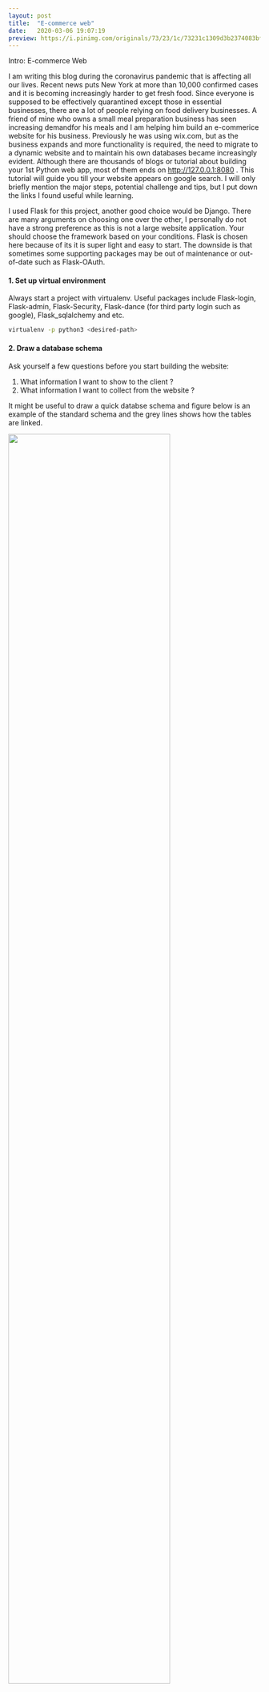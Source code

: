 ```yaml
---
layout: post
title:  "E-commerce web"
date:   2020-03-06 19:07:19
preview: https://i.pinimg.com/originals/73/23/1c/73231c1309d3b2374083bf312fde1d98.jpg
---
```

Intro: E-commerce Web



I am writing this blog during the coronavirus pandemic that is affecting all our lives. Recent news puts New York at more than 10,000 confirmed cases and it is becoming increasingly harder to get fresh food. Since everyone is supposed to be effectively quarantined except those in essential businesses, there are a lot of people relying on food delivery businesses. A friend of mine who owns a small meal preparation business has seen increasing demandfor his meals and I am helping him build an e-commerice website for his business. Previously he was using wix.com, but as the business expands and more functionality is required, the need to migrate to a dynamic website and to maintain his own databases became increasingly evident. Although there are thousands of blogs or tutorial about building your 1st Python web app, most of them ends on http://127.0.0.1:8080 . This tutorial will guide you till your website appears on google search. I will only briefly mention the major steps, potential challenge and tips, but I put down the links I found useful while learning. 



I used Flask for this project, another good choice would be Django. There are many arguments on choosing one over the other, I personally do not have a strong preference as this is not a large website application. Your should choose the framework based on your conditions. Flask is chosen here because of its it is super light and easy to start. The downside is that sometimes some supporting packages may be out of maintenance or out-of-date such as Flask-OAuth.



#### 1. Set up virtual environment

Always start a project with virtualenv. Useful packages include Flask-login, Flask-admin, Flask-Security, Flask-dance (for third party login such as google), Flask_sqlalchemy and etc.

```bash
virtualenv -p python3 <desired-path>
```



#### 2. Draw a database schema

Ask yourself a few questions before you start building the website:

1. What information I want to show to the client ? 
2. What information I want to collect from the website ?

It might be useful to draw a quick databse schema and figure below is an example of the standard schema and the grey lines shows how the tables are linked. 



<img src="https://live.staticflickr.com/65535/49641865616_3f95e3d78b_c.jpg" width="80%">



#### 3. Build a draft version from exisiting working app

Let's begin by implementing on the existing examples provided by the Flask development team. The traditional standard layout of a web app contains a run.py where app is defined, a template folder including all the html files and a static folder storing personalized styles and javascript functions. Instead of declaring everything as global variables, the modern approach is to build a function that accepts a configuration object as an argument and returns a Flask application instance. Such way allows you to modify the function in the testing environment to create its own application for testing.  

Project Tree Example using Blueprints

```
e_commerce_web
├── /application
│   ├── __init__.py
│   ├── /auth
│   │   ├── auth_routes.py
│   │   └── /templates
│   ├── /main
│   │   ├── main_routes.py
│   │   └── /templates
│   ├── /static
│   └── /templates
│       ├── layout.html
│       ├── home.html
│       └── login.html
├── requirements.txt
└── wsgi.py
└── venv
```

The function create_app() is used to build a Flask app

*\__int__.py* 

```python
# ... #
def create_app():
	app = Flask(__name__)

	app.config['SECRET_KEY'] = ''
	app.config['SQLALCHEMY_DATABASE_URI'] = db_path
	app.config['SQLALCHEMY_TRACK_MODIFICATIONS'] = False
	app.config['OAUTH_CONFIG'] = {''}
	db.init_app(app)

	login_manager = LoginManager()
	login_manager.login_view = 'auth.login'
	login_manager.init_app(app)

	from .models import User

	admin = Admin(app,index_view=CustomAdminIndexView())
	#...#
  
	@login_manager.user_loader
	def load_user(user_id):
	# use user_id in the query for the user
		return User.query.get(int(user_id))


	# blueprint for auth routes in our app
	from .auth import auth as auth_blueprint
	app.register_blueprint(auth_blueprint)

	# blueprint for non-auth parts of app
	from .main import main as main_blueprint
	app.register_blueprint(main_blueprint)
  
	# register google / facebook login
	init_oauth_providers(app)

	return app
```

Reference:

[Flask-login document](https://flask-login.readthedocs.io/en/latest/)

[Flask-login github demo](https://github.com/pallets/flask/tree/master/examples/tutorial/flaskr/)

[Organzing Flask Apps with Blueprints](https://hackersandslackers.com/flask-blueprints/)



#### 4. Add e-commerce features

Step 3. Add e-commerical features such as product display and shopping cart functions.

This section requires basic javascript programming skills and some knowledge of client-side and server-side. The major challenge of building a dynamic website over static is to pass data between database and website, akin to building a bridge across the sea to connect two cities. I used HTML5 webstorage to store shopping cart status in conjunction with ajax to transfer data to the backend and then to be stored in the database. If you not familiar with jsp, ajax, I recommend you going through some youtube tutorials.

[JavaScript Shopping Cart Tutorial](https://www.youtube.com/watch?v=1Q74A6ZQxdY&list=PLoN_ejT35AEhzNoPStBzAkpqAu3YQwPj7)



#### 5. Testing

Here are some links to good articles on web testing.

[unittesting](https://blog.miguelgrinberg.com/post/the-flask-mega-tutorial-part-vii-unit-testing-legacy)

[Selenium](https://scotch.io/tutorials/test-a-flask-app-with-selenium-webdriver-part-1)

#### 6. Deploy

I used pythoneverywhere.com as it is one of the cheapest and easiest. Hosting a single website only cost $5 per month and they also provide free accounts. I do not recommend Amazon for hosting personal website, as the price could go beyond your expectation with no cap. 

#### 7. Google Search

If you want your website to appear in google search, 

1. Verify the domain on google search console. You can open the console by typing in google 

   ```
   site:xxx.com
   ```

2. Complete the DNS verification as google requested

3. Buy a domain name. 

4. Edit CNAME record in the DNS manage section. Here I used goDaddy as an example.

```
host: www
points to: yourwebsitename.com
```

5. Then go back to google console, search for your url in the URL inspection section and submit the index request. Google will perform several test on the website and if passed, you will receive a confirmation email from google. 













The website is currently in the testing phase. Only existing members will be able to order meals . Any orders placed from outside will not be processed. 

www.vallacarte.com



